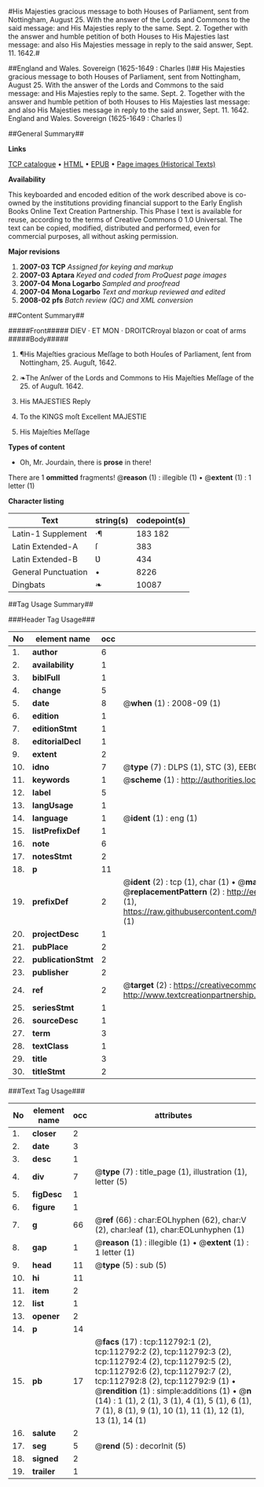 #His Majesties gracious message to both Houses of Parliament, sent from Nottingham, August 25. With the answer of the Lords and Commons to the said message: and His Majesties reply to the same. Sept. 2. Together with the answer and humble petition of both Houses to His Majesties last message: and also His Majesties message in reply to the said answer, Sept. 11. 1642.#

##England and Wales. Sovereign (1625-1649 : Charles I)##
His Majesties gracious message to both Houses of Parliament, sent from Nottingham, August 25. With the answer of the Lords and Commons to the said message: and His Majesties reply to the same. Sept. 2. Together with the answer and humble petition of both Houses to His Majesties last message: and also His Majesties message in reply to the said answer, Sept. 11. 1642.
England and Wales. Sovereign (1625-1649 : Charles I)

##General Summary##

**Links**

[TCP catalogue](http://www.ota.ox.ac.uk/tcp/)  • 
[HTML](http://tei.it.ox.ac.uk/tcp/Texts-HTML/free/A78/A78808.html)  • 
[EPUB](http://tei.it.ox.ac.uk/tcp/Texts-EPUB/free/A78/A78808.epub) • 
[Page images (Historical Texts)](https://data.historicaltexts.jisc.ac.uk/view?pubId=eebo-99860667e&pageId=eebo-99860667e-112792-1)

**Availability**

This keyboarded and encoded edition of the
	       work described above is co-owned by the institutions
	       providing financial support to the Early English Books
	       Online Text Creation Partnership. This Phase I text is
	       available for reuse, according to the terms of Creative
	       Commons 0 1.0 Universal. The text can be copied,
	       modified, distributed and performed, even for
	       commercial purposes, all without asking permission.

**Major revisions**

1. __2007-03__ __TCP__ *Assigned for keying and markup*
1. __2007-03__ __Aptara__ *Keyed and coded from ProQuest page images*
1. __2007-04__ __Mona Logarbo__ *Sampled and proofread*
1. __2007-04__ __Mona Logarbo__ *Text and markup reviewed and edited*
1. __2008-02__ __pfs__ *Batch review (QC) and XML conversion*

##Content Summary##

#####Front#####
DIEV · ET MON · DROITCRroyal blazon or coat of arms
#####Body#####

1. ¶His Majeſties gracious Meſſage to both
Houſes of Parliament, ſent from
Nottingham, 25. Auguſt, 1642.

1. ❧The Anſwer of the Lords and
Commons to His Majeſties Meſſage
of the 25. of Auguſt. 1642.

1. His MAJESTIES Reply

1. To the KINGS moſt Excellent
MAJESTIE

1. His Majeſties Meſſage

**Types of content**

  * Oh, Mr. Jourdain, there is **prose** in there!

There are 1 **ommitted** fragments! 
 @__reason__ (1) : illegible (1)  •  @__extent__ (1) : 1 letter (1)

**Character listing**


|Text|string(s)|codepoint(s)|
|---|---|---|
|Latin-1 Supplement|·¶|183 182|
|Latin Extended-A|ſ|383|
|Latin Extended-B|Ʋ|434|
|General Punctuation|•|8226|
|Dingbats|❧|10087|

##Tag Usage Summary##

###Header Tag Usage###

|No|element name|occ|attributes|
|---|---|---|---|
|1.|__author__|6||
|2.|__availability__|1||
|3.|__biblFull__|1||
|4.|__change__|5||
|5.|__date__|8| @__when__ (1) : 2008-09 (1)|
|6.|__edition__|1||
|7.|__editionStmt__|1||
|8.|__editorialDecl__|1||
|9.|__extent__|2||
|10.|__idno__|7| @__type__ (7) : DLPS (1), STC (3), EEBO-CITATION (1), PROQUEST (1), VID (1)|
|11.|__keywords__|1| @__scheme__ (1) : http://authorities.loc.gov/ (1)|
|12.|__label__|5||
|13.|__langUsage__|1||
|14.|__language__|1| @__ident__ (1) : eng (1)|
|15.|__listPrefixDef__|1||
|16.|__note__|6||
|17.|__notesStmt__|2||
|18.|__p__|11||
|19.|__prefixDef__|2| @__ident__ (2) : tcp (1), char (1)  •  @__matchPattern__ (2) : ([0-9\-]+):([0-9IVX]+) (1), (.+) (1)  •  @__replacementPattern__ (2) : http://eebo.chadwyck.com/downloadtiff?vid=$1&page=$2 (1), https://raw.githubusercontent.com/textcreationpartnership/Texts/master/tcpchars.xml#$1 (1)|
|20.|__projectDesc__|1||
|21.|__pubPlace__|2||
|22.|__publicationStmt__|2||
|23.|__publisher__|2||
|24.|__ref__|2| @__target__ (2) : https://creativecommons.org/publicdomain/zero/1.0/ (1), http://www.textcreationpartnership.org/docs/. (1)|
|25.|__seriesStmt__|1||
|26.|__sourceDesc__|1||
|27.|__term__|3||
|28.|__textClass__|1||
|29.|__title__|3||
|30.|__titleStmt__|2||


###Text Tag Usage###

|No|element name|occ|attributes|
|---|---|---|---|
|1.|__closer__|2||
|2.|__date__|3||
|3.|__desc__|1||
|4.|__div__|7| @__type__ (7) : title_page (1), illustration (1), letter (5)|
|5.|__figDesc__|1||
|6.|__figure__|1||
|7.|__g__|66| @__ref__ (66) : char:EOLhyphen (62), char:V (2), char:leaf (1), char:EOLunhyphen (1)|
|8.|__gap__|1| @__reason__ (1) : illegible (1)  •  @__extent__ (1) : 1 letter (1)|
|9.|__head__|11| @__type__ (5) : sub (5)|
|10.|__hi__|11||
|11.|__item__|2||
|12.|__list__|1||
|13.|__opener__|2||
|14.|__p__|14||
|15.|__pb__|17| @__facs__ (17) : tcp:112792:1 (2), tcp:112792:2 (2), tcp:112792:3 (2), tcp:112792:4 (2), tcp:112792:5 (2), tcp:112792:6 (2), tcp:112792:7 (2), tcp:112792:8 (2), tcp:112792:9 (1)  •  @__rendition__ (1) : simple:additions (1)  •  @__n__ (14) : 1 (1), 2 (1), 3 (1), 4 (1), 5 (1), 6 (1), 7 (1), 8 (1), 9 (1), 10 (1), 11 (1), 12 (1), 13 (1), 14 (1)|
|16.|__salute__|2||
|17.|__seg__|5| @__rend__ (5) : decorInit (5)|
|18.|__signed__|2||
|19.|__trailer__|1||
